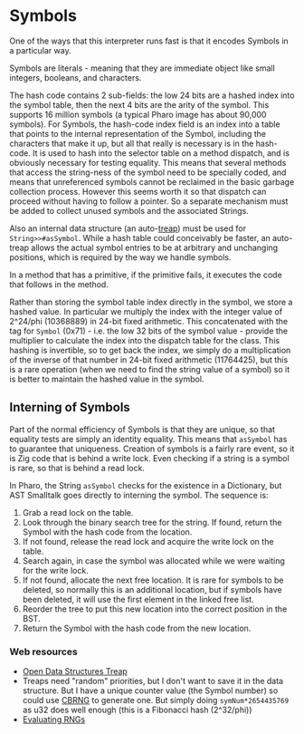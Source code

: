 # Symbols
One of the ways that this interpreter runs fast is that it encodes Symbols in a particular way.

Symbols are literals - meaning that they are immediate object like small integers, booleans, and characters.

The hash code contains 2 sub-fields: the low 24 bits are a hashed index into the symbol table, then the next 4 bits are the arity of the symbol. This supports 16 million symbols (a typical Pharo image has about 90,000 symbols). For Symbols, the hash-code index field is an index into a table that points to the internal representation of the Symbol, including the characters that make it up, but all that really is necessary is in the hash-code. It is used to hash into the selector table on a method dispatch, and is obviously necessary for testing equality. This means that several methods that access the string-ness of the symbol need to be specially coded, and means that unreferenced symbols cannot be reclaimed in the basic garbage collection process. However this seems worth it so that dispatch can proceed without having to follow a pointer. So a separate mechanism must be added to collect unused symbols and the associated Strings.

Also an internal data structure (an auto-[treap](https://en.wikipedia.org/wiki/Treap)) must be used for `String>>#asSymbol`. While a hash table could conceivably be faster, an auto-treap allows the actual symbol entries to be at arbitrary and unchanging positions, which is required by the way we handle symbols.

In a method that has a primitive, if the primitive fails, it executes the code that follows in the method.

Rather than storing the symbol table index directly in the symbol, we store a hashed value. In particular we multiply the index with the integer value of 2^24/phi (10368889) in 24-bit fixed arithmetic. This concatenated with the tag for `Symbol` (0x71) - i.e. the low 32 bits of the symbol value - provide the multiplier to calculate the index into the dispatch table for the class. This hashing is invertible, so to get back the index, we simply do a multiplication of the inverse of that number in 24-bit fixed arithmetic (11764425), but this is a rare operation (when we need to find the string value of a symbol) so it is better to maintain the hashed value in the symbol.
## Interning of Symbols
Part of the normal efficiency of Symbols is that they are unique, so that equality tests are simply an identity equality. This means that `asSymbol` has to guarantee that uniqueness. Creation of symbols is a fairly rare event, so it is Zig code that is behind a write lock. Even checking if a string is a symbol is rare, so that is behind a read lock.

In Pharo, the String `asSymbol` checks for the existence in a Dictionary, but AST Smalltalk goes directly to interning the symbol. The sequence is:
1. Grab a read lock on the table.
2. Look through the binary search tree for the string. If found, return the Symbol with the hash code from the location.
3. If not found, release the read lock and acquire the write lock on the table.
4. Search again, in case the symbol was allocated while we were waiting for the write lock.
5. If not found, allocate the next free location. It is rare for symbols to be deleted, so normally this is an additional location, but if symbols have been deleted, it will use the first element in the linked free list.
6. Reorder the tree to put this new location into the correct position in the BST.
7. Return the Symbol with the hash code from the new location.

### Web resources
- [Open Data Structures Treap](http://opendatastructures.org/versions/edition-0.1g/ods-python/7_2_Treap_Randomized_Binary.html)
- Treaps need "random" priorities, but I don't want to save it in the data structure. But I have a unique counter value (the Symbol number) so could use [CBRNG](https://en.wikipedia.org/wiki/Counter-based_random_number_generator_(CBRNG)) to generate one. But simply doing `symNum*2654435769` as u32 does well enough (this is a Fibonacci hash (2^32/phi))
- [Evaluating RNGs](https://pit-claudel.fr/clement/blog/how-random-is-pseudo-random-testing-pseudo-random-number-generators-and-measuring-randomness/)
